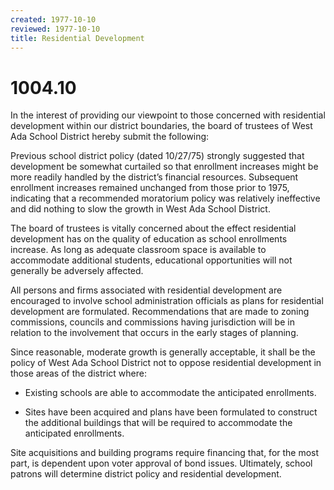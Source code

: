 ```yaml
---
created: 1977-10-10
reviewed: 1977-10-10
title: Residential Development
---
```


# 1004.10 

In the interest of providing our viewpoint to those concerned with residential development within our district boundaries, the board of trustees of West Ada School District hereby submit the following:

Previous school district policy (dated 10/27/75) strongly suggested that development be somewhat curtailed so that enrollment increases might be more readily handled by the district’s financial resources. Subsequent enrollment increases remained unchanged from those prior to 1975, indicating that a recommended moratorium policy was relatively ineffective and did nothing to slow the growth in West Ada School District.

The board of trustees is vitally concerned about the effect residential development has on the quality of education as school enrollments increase. As long as adequate classroom space is available to accommodate additional students, educational opportunities will not generally be adversely affected.

All persons and firms associated with residential development are encouraged to involve school administration officials as plans for residential development are formulated. Recommendations that are made to zoning commissions, councils and commissions having jurisdiction will be in relation to the involvement that occurs in the early stages of planning.

Since reasonable, moderate growth is generally acceptable, it shall be the policy of West Ada School District not to oppose residential development in those areas of the district where:


- Existing schools are able to accommodate the anticipated enrollments.


- Sites have been acquired and plans have been formulated to construct the additional buildings that will be required to accommodate the anticipated enrollments.

Site acquisitions and building programs require financing that, for the most part, is dependent upon voter approval of bond issues. Ultimately, school patrons will determine district policy and residential development.
